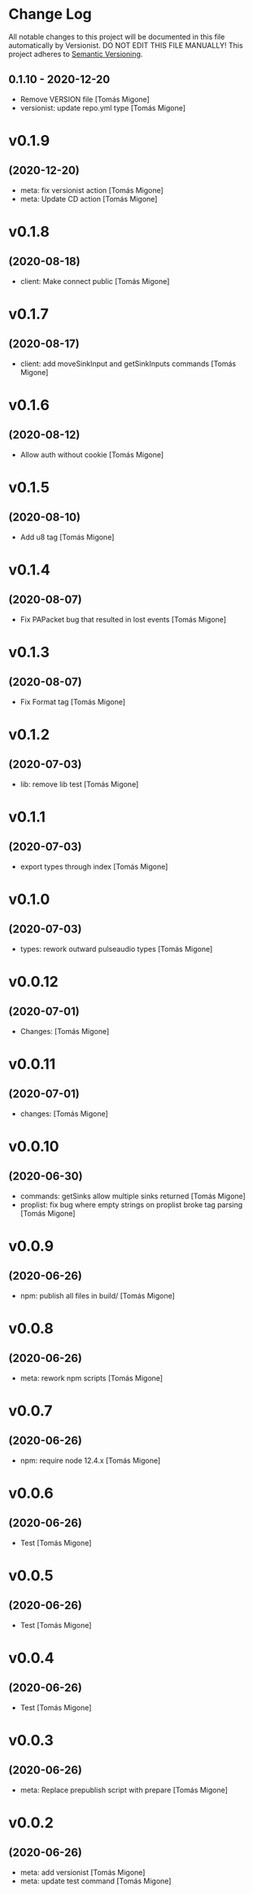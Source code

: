 # Change Log

All notable changes to this project will be documented in this file
automatically by Versionist. DO NOT EDIT THIS FILE MANUALLY!
This project adheres to [Semantic Versioning](http://semver.org/).

## 0.1.10 - 2020-12-20

* Remove VERSION file [Tomás Migone]
* versionist: update repo.yml type [Tomás Migone]

# v0.1.9
## (2020-12-20)

* meta: fix versionist action [Tomás Migone]
* meta: Update CD action [Tomás Migone]

# v0.1.8
## (2020-08-18)

* client: Make connect public [Tomás Migone]

# v0.1.7
## (2020-08-17)

* client: add moveSinkInput and getSinkInputs commands [Tomás Migone]

# v0.1.6
## (2020-08-12)

* Allow auth without cookie [Tomás Migone]

# v0.1.5
## (2020-08-10)

* Add u8 tag [Tomás Migone]

# v0.1.4
## (2020-08-07)

* Fix PAPacket bug that resulted in lost events [Tomás Migone]

# v0.1.3
## (2020-08-07)

* Fix Format tag [Tomás Migone]

# v0.1.2
## (2020-07-03)

* lib: remove lib test [Tomás Migone]

# v0.1.1
## (2020-07-03)

* export types through index [Tomás Migone]

# v0.1.0
## (2020-07-03)

* types: rework outward pulseaudio types [Tomás Migone]

# v0.0.12
## (2020-07-01)

* Changes: [Tomás Migone]

# v0.0.11
## (2020-07-01)

* changes: [Tomás Migone]

# v0.0.10
## (2020-06-30)

* commands: getSinks allow multiple sinks returned [Tomás Migone]
* proplist: fix bug where empty strings on proplist broke tag parsing [Tomás Migone]

# v0.0.9
## (2020-06-26)

* npm: publish all files in build/ [Tomás Migone]

# v0.0.8
## (2020-06-26)

* meta: rework npm scripts [Tomás Migone]

# v0.0.7
## (2020-06-26)

* npm: require node 12.4.x [Tomás Migone]

# v0.0.6
## (2020-06-26)

* Test [Tomás Migone]

# v0.0.5
## (2020-06-26)

* Test [Tomás Migone]

# v0.0.4
## (2020-06-26)

* Test [Tomás Migone]

# v0.0.3
## (2020-06-26)

* meta: Replace prepublish script with prepare [Tomás Migone]

# v0.0.2
## (2020-06-26)

* meta: add versionist [Tomás Migone]
* meta: update test command [Tomás Migone]
